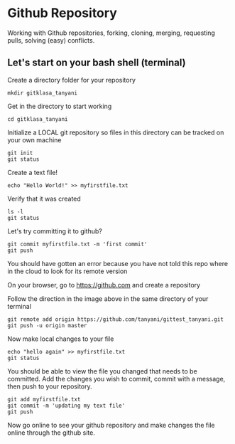 # Github Repository
Working with Github repositories, forking, cloning, merging, requesting pulls, solving (easy) conflicts.

## Let's start on your bash shell (terminal) 

Create a directory folder for your repository

`mkdir gitklasa_tanyani`

Get in the directory to start working

```cd gitklasa_tanyani```

Initialize a LOCAL git repository so files in this directory can be tracked on your own machine

```
git init
git status
``` 

Create a text file! 

`echo "Hello World!" >> myfirstfile.txt`

Verify that it was created

```
ls -l
git status
```

Let's try committing it to github? 

```
git commit myfirstfile.txt -m 'first commit'
git push
```

You should have gotten an error because you have not told this repo where in the cloud to look for its remote version

On your browser, go to https://github.com and create a repository

Follow the direction in the image above in the same directory of your terminal

```
git remote add origin https://github.com/tanyani/gittest_tanyani.git
git push -u origin master
```

Now make local changes to your file

```
echo "hello again" >> myfirstfile.txt
git status
```

You should be able to view the file you changed that needs to be committed. Add the changes you wish to commit, commit with a message, then push to your repository.

```
git add myfirstfile.txt
git commit -m 'updating my text file'
git push
```

Now go online to see your github repository and make changes the file online through the github site.


